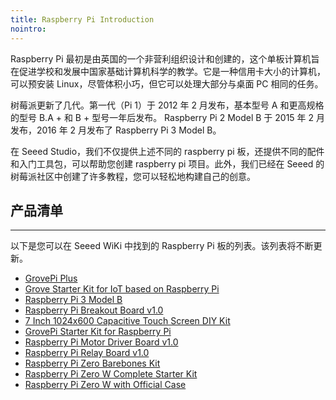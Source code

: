 ```yaml
---
title: Raspberry Pi Introduction
nointro:
---
```


Raspberry Pi 最初是由英国的一个非营利组织设计和创建的，这个单板计算机旨在促进学校和发展中国家基础计算机科学的教学。它是一种信用卡大小的计算机，可以预安装 Linux，尽管体积小巧，但它可以处理大部分与桌面 PC 相同的任务。

树莓派更新了几代。第一代（Pi 1）于 2012 年 2 月发布，基本型号 A 和更高规格的型号 B.A + 和 B + 型号一年后发布。 Raspberry Pi 2 Model B 于 2015 年 2 月发布，2016 年 2 月发布了 Raspberry Pi 3 Model B。

在 Seeed Studio，我们不仅提供上述不同的 raspberry pi 板，还提供不同的配件和入门工具包，可以帮助您创建 raspberry pi 项目。此外，我们已经在 Seeed 的树莓派社区中创建了许多教程，您可以轻松地构建自己的创意。


## 产品清单
---

以下是您可以在 Seeed WiKi 中找到的 Raspberry Pi 板的列表。该列表将不断更新。

* [GrovePi Plus](http://wiki.seeedstudio.com/cn/GrovePi_plus)
* [Grove Starter Kit for IoT based on Raspberry Pi](http://wiki.seeedstudio.com/cn/Grove_Starter_Kit_for_IoT_based_on_Raspberry_Pi)
* [Raspberry Pi 3 Model B](http://wiki.seeedstudio.com/cn/Raspberry_Pi_3_Model_B)
* [Raspberry Pi Breakout Board v1.0](http://wiki.seeedstudio.com/cn/Raspberry_Pi_Breakout_Board_v1.0)
* [7 Inch 1024x600 Capacitive Touch Screen DIY Kit](http://wiki.seeedstudio.com/cn/7_Inch_1024x600_Capacitive_Touch_Screen_DIY_Kit)
* [GrovePi Starter Kit for Raspberry Pi](http://wiki.seeedstudio.com/cn/GrovePi_Starter_Kit_for_Raspberry_Pi)
* [Raspberry Pi Motor Driver Board v1.0](http://wiki.seeedstudio.com/cn/Raspberry_Pi_Motor_Driver_Board_v1.0)
* [Raspberry Pi Relay Board v1.0](http://wiki.seeedstudio.com/cn/Raspberry_Pi_Relay_Board_v1.0)
* [Raspberry Pi Zero Barebones Kit](http://wiki.seeedstudio.com/cn/Raspberry_Pi_Zero_Barebones_Kit)
* [Raspberry Pi Zero W Complete Starter Kit](http://wiki.seeedstudio.com/cn/Raspberry_Pi_Zero_W_Complete_Starter_Kit)
* [Raspberry Pi Zero W with Official Case](http://wiki.seeedstudio.com/cn/Raspberry_Pi_Zero_W_with_Official_Case)